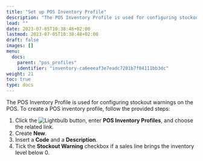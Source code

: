 ```yaml
---
title: "Set up POS Inventory Profile"
description: "The POS Inventory Profile is used for configuring stockout warnings on the POS."
lead: ""
date: 2023-07-05T10:38:48+02:00
lastmod: 2023-07-05T10:38:48+02:00
draft: false
images: []
menu:
  docs:
    parent: "pos_profiles"
    identifier: "inventory-ca6eeeaf3e7eadc7201b7f04111bb3dc"
weight: 21
toc: true
type: docs
---
```


The POS Inventory Profile is used for configuring stockout warnings on the POS. To create a POS inventory profile, follow the provided steps:

1.	Click the ![Lightbulb](Lightbulb_icon.PNG) button, enter **POS Inventory Profiles**, and choose the related link.
2.	Create **New**.
3.	Insert a **Code** and a **Description**. 
4.	Tick the **Stockout Warning** checkbox if a sales line brings the inventory level below 0.
